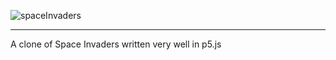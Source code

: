 ![spaceInvaders](https://trademarkproducts.co.uk/wp-content/uploads/2019/02/space-invaders-logo.png)

---
A clone of Space Invaders written very well in p5.js




